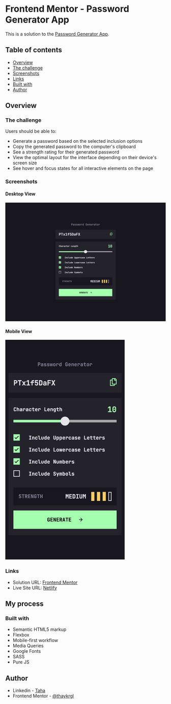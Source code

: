 # Frontend Mentor - Password Generator App

This is a solution to the [Password Generator App](https://www.frontendmentor.io/challenges/password-generator-app-Mr8CLycqjh).

## Table of contents

- [Overview](#overview)
- [The challenge](#the-challenge)
- [Screenshots](#screenshots)
- [Links](#links)
- [Built with](#built-with)
- [Author](#author)

## Overview

### The challenge

Users should be able to:

- Generate a password based on the selected inclusion options
- Copy the generated password to the computer's clipboard
- See a strength rating for their generated password
- View the optimal layout for the interface depending on their device's screen size
- See hover and focus states for all interactive elements on the page


### Screenshots

#### Desktop View
<img src="./images/desktop.png" alt="">

#### Mobile View
<img src="./images/mobile.png" alt="" style = "width: 375px; object-fit: cover; ">


### Links

- Solution URL: [Frontend Mentor](https://www.frontendmentor.io/profile/thaykrgl)
- Live Site URL: [Netlify](https://dictionary-web-app-frontend-mentor.netlify.app/)

## My process

### Built with

- Semantic HTML5 markup
- Flexbox
- Mobile-first workflow
- Media Queries
- Google Fonts
- SASS
- Pure JS

## Author

- Linkedin - [Taha](https://www.linkedin.com/in/tahaaykiroglu)
- Frontend Mentor - [@thaykrgl](https://www.frontendmentor.io/profile/thaykrgl)
